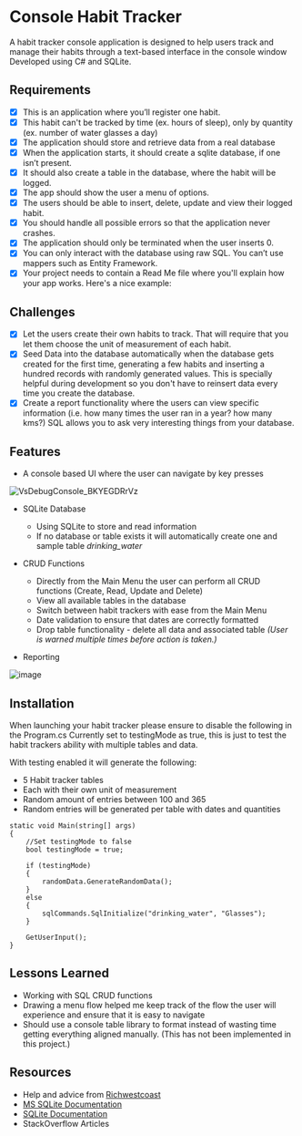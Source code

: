 # Console Habit Tracker
A habit tracker console application is designed to help users track and manage their habits through a text-based interface in the console window
Developed using C# and SQLite.

## Requirements
- [x] This is an application where you’ll register one habit.
- [x] This habit can't be tracked by time (ex. hours of sleep), only by quantity (ex. number of water glasses a day)
- [x] The application should store and retrieve data from a real database
- [x] When the application starts, it should create a sqlite database, if one isn’t present.
- [x] It should also create a table in the database, where the habit will be logged.
- [x] The app should show the user a menu of options.
- [x] The users should be able to insert, delete, update and view their logged habit.
- [x] You should handle all possible errors so that the application never crashes.
- [x] The application should only be terminated when the user inserts 0.
- [x] You can only interact with the database using raw SQL. You can’t use mappers such as Entity Framework.
- [x] Your project needs to contain a Read Me file where you'll explain how your app works. Here's a nice example:

## Challenges
- [x] Let the users create their own habits to track. That will require that you let them choose the unit of measurement of each habit.
- [x] Seed Data into the database automatically when the database gets created for the first time, generating a few habits and inserting a hundred records with randomly generated values. This is specially helpful during development so you don't have to reinsert data every time you create the database.
- [x] Create a report functionality where the users can view specific information (i.e. how many times the user ran in a year? how many kms?) SQL allows you to ask very interesting things from your database.

## Features
* A console based UI where the user can navigate by key presses

![VsDebugConsole_BKYEGDRrVz](https://github.com/GetTeched/CodeReviews.Console.HabitTracker/assets/1556111/4d344bd8-9617-4d59-a77e-3982d580510c)

* SQLite Database
     - Using SQLite to store and read information
     - If no database or table exists it will automatically create one and sample table _drinking_water_

* CRUD Functions
   - Directly from the Main Menu the user can perform all CRUD functions (Create, Read, Update and Delete)
   - View all available tables in the database
   - Switch between habit trackers with ease from the Main Menu
   - Date validation to ensure that dates are correctly formatted
   - Drop table functionality - delete all data and associated table *(User is warned multiple times before action is taken.)*

* Reporting

![image](https://github.com/GetTeched/CodeReviews.Console.HabitTracker/assets/1556111/a1820b6b-01d8-4b43-8c7c-0be2f7b736c0)

## Installation
When launching your habit tracker please ensure to disable the following in the Program.cs
Currently set to testingMode as true, this is just to test the habit trackers ability with multiple tables and data.

With testing enabled it will generate the following:
* 5 Habit tracker tables
* Each with their own unit of measurement
* Random amount of entries between 100 and 365
* Random entries will be generated per table with dates and quantities

```
static void Main(string[] args)
{
    //Set testingMode to false
    bool testingMode = true; 

    if (testingMode)
    {
        randomData.GenerateRandomData();
    }
    else
    {
        sqlCommands.SqlInitialize("drinking_water", "Glasses");
    }

    GetUserInput();
}
```

## Lessons Learned

- Working with SQL CRUD functions
- Drawing a menu flow helped me keep track of the flow the user will experience and ensure that it is easy to navigate
- Should use a console table library to format instead of wasting time getting everything aligned manually. (This has not been implemented in this project.)

## Resources
- Help and advice from [Richwestcoast](https://github.com/richwestcoast)
- [MS SQLite Documentation](https://learn.microsoft.com/en-us/dotnet/standard/data/sqlite/?tabs=netcore-cli)
- [SQLite Documentation](https://www.sqlite.org/docs.html)
- StackOverflow Articles
